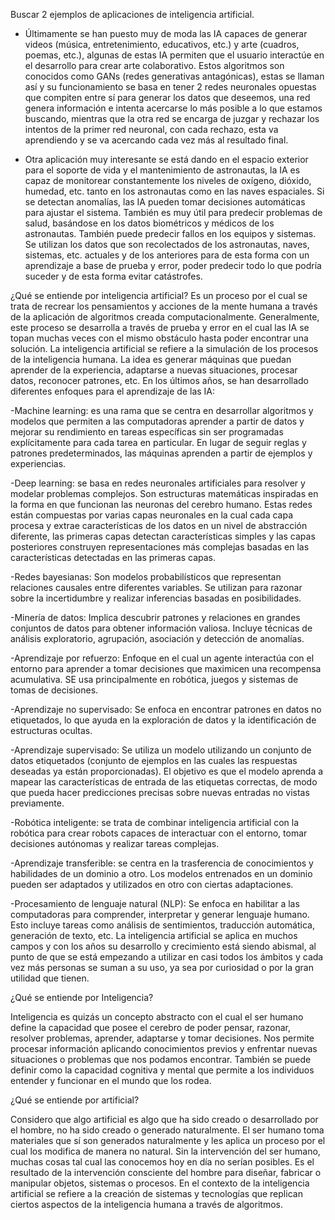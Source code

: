 Buscar 2 ejemplos de aplicaciones de inteligencia artificial.
- Últimamente se han puesto muy de moda las IA capaces de generar videos (música, entretenimiento, educativos, etc.) y arte (cuadros, poemas, etc.), algunas de estas IA permiten que el usuario interactúe en el desarrollo para crear arte colaborativo.
 Estos algoritmos son conocidos como GANs (redes generativas antagónicas), estas se llaman así y su funcionamiento se basa en tener 2 redes neuronales opuestas que compiten entre sí para generar los datos que deseemos, una red genera información e intenta acercarse lo más posible a lo que estamos buscando, mientras que la otra red se encarga de juzgar y rechazar los intentos de la primer red neuronal, con cada rechazo, esta va aprendiendo y se va acercando cada vez más al resultado final.

- Otra aplicación muy interesante se está dando en el espacio exterior para el soporte de vida y el mantenimiento de astronautas, la IA es capaz de monitorear constantemente los niveles de oxígeno, dióxido, humedad, etc. tanto en los astronautas como en las naves espaciales. Si se detectan anomalías, las IA pueden tomar decisiones automáticas para ajustar el sistema.
  También es muy útil para predecir problemas de salud, basándose en los datos biométricos y médicos de los astronautas. También puede predecir fallos en los equipos y sistemas.
  Se utilizan los datos que son recolectados de los astronautas, naves, sistemas, etc. actuales y de los anteriores para de esta forma con un aprendizaje a base de prueba y error, poder predecir todo lo que podría suceder y de esta forma evitar catástrofes.

  

¿Qué se entiende por inteligencia artificial?
Es un proceso por el cual se trata de recrear los pensamientos y acciones de la mente humana a través de la aplicación de algoritmos creada computacionalmente. Generalmente, este proceso se desarrolla a través de prueba y error en el cual las IA se topan muchas veces con el mismo obstáculo hasta poder encontrar una solución.
La inteligencia artificial se refiere a la simulación de los procesos de la inteligencia humana.
La idea es generar máquinas que puedan aprender de la experiencia, adaptarse a nuevas situaciones, procesar datos, reconocer patrones, etc. 
En los últimos años, se han desarrollado diferentes enfoques para el aprendizaje de las IA:

  -Machine learning: es una rama que se centra en desarrollar algoritmos y modelos que permiten a las computadoras aprender a partir de datos y mejorar su rendimiento en tareas específicas sin ser programadas explícitamente para cada tarea en particular. En lugar de seguir reglas y patrones predeterminados, las máquinas aprenden a partir de ejemplos y experiencias.
  
  -Deep learning: se basa en redes neuronales artificiales para resolver y modelar problemas complejos. Son estructuras matemáticas inspiradas en la forma en que funcionan las neuronas del cerebro humano. Estas redes están compuestas por varias capas neuronales en la cual cada capa procesa y extrae características de los datos en un nivel de abstracción diferente, las primeras capas detectan características simples y las capas posteriores construyen representaciones más complejas basadas en las características detectadas en las primeras capas.
  
  -Redes bayesianas: Son modelos probabilísticos que representan relaciones causales entre diferentes variables. Se utilizan para razonar sobre la incertidumbre y realizar inferencias basadas en posibilidades.
  
  -Minería de datos: Implica descubrir patrones y relaciones en grandes conjuntos de datos para obtener información valiosa. Incluye técnicas de análisis exploratorio, agrupación, asociación y detección de anomalías.
  
  -Aprendizaje por refuerzo: Enfoque en el cual un agente interactúa con el entorno para aprender a tomar decisiones que maximicen una recompensa acumulativa. SE usa principalmente en robótica, juegos y sistemas de tomas de decisiones.
  
  -Aprendizaje no supervisado: Se enfoca en encontrar patrones en datos no etiquetados, lo que ayuda en la exploración de datos y la identificación de estructuras ocultas.
  
  -Aprendizaje supervisado: Se utiliza un modelo utilizando un conjunto de datos etiquetados (conjunto de ejemplos en las cuales las respuestas deseadas ya están proporcionadas). El objetivo es que el modelo aprenda a mapear las características de entrada de las etiquetas correctas, de modo que pueda hacer predicciones precisas sobre nuevas entradas no vistas previamente.
  
-Robótica inteligente: se trata de combinar inteligencia artificial con la robótica para crear robots capaces de interactuar con el entorno, tomar decisiones autónomas y realizar tareas complejas.

-Aprendizaje transferible: se centra en la trasferencia de conocimientos y habilidades de un dominio a otro. Los modelos entrenados en un dominio pueden ser adaptados y utilizados en otro con ciertas adaptaciones.

-Procesamiento de lenguaje natural (NLP): Se enfoca en habilitar a las computadoras para comprender, interpretar y generar lenguaje humano. Esto incluye tareas como análisis de sentimientos, traducción automática, generación de texto, etc.
La inteligencia artificial se aplica en muchos campos y con los años su desarrollo y crecimiento está siendo abismal, al punto de que se está empezando a utilizar en casi todos los ámbitos y cada vez más personas se suman a su uso, ya sea por curiosidad o por la gran utilidad que tienen.


¿Qué se entiende por Inteligencia?

Inteligencia es quizás un concepto abstracto con el cual el ser humano define la capacidad que posee el cerebro de poder pensar, razonar, resolver problemas, aprender, adaptarse y tomar decisiones. Nos permite procesar información aplicando conocimientos previos y enfrentar nuevas situaciones o problemas que nos podamos encontrar.
También se puede definir como la capacidad cognitiva y mental que permite a los individuos entender y funcionar en el mundo que los rodea.

¿Qué se entiende por artificial?

Considero que algo artificial es algo que ha sido creado o desarrollado por el hombre, no ha sido creado o generado naturalmente. El ser humano toma materiales que sí son generados naturalmente y les aplica un proceso por el cual los modifica de manera no natural. Sin la intervención del ser humano, muchas cosas tal cual las conocemos hoy en día no serían posibles.
Es el resultado de la intervención consciente del hombre para diseñar, fabricar o manipular objetos, sistemas o procesos.
En el contexto de la inteligencia artificial se refiere a la creación de sistemas y tecnologías que replican ciertos aspectos de la inteligencia humana a través de algoritmos.
